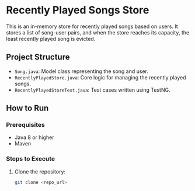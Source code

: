 # Recently Played Songs Store

This is an in-memory store for recently played songs based on users. It stores a list of song-user pairs, and when the store reaches its capacity, the least recently played song is evicted.

## Project Structure

- `Song.java`: Model class representing the song and user.
- `RecentlyPlayedStore.java`: Core logic for managing the recently played songs.
- `RecentlyPlayedStoreTest.java`: Test cases written using TestNG.

## How to Run

### Prerequisites

- Java 8 or higher
- Maven

### Steps to Execute

1. Clone the repository:
   ```bash
   git clone <repo_url>
